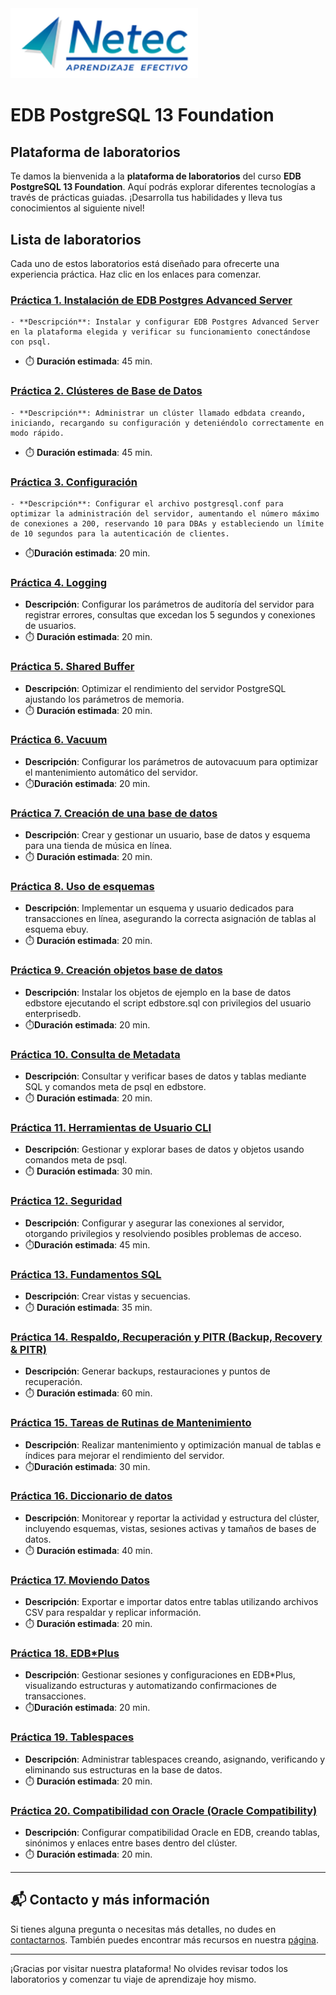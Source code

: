 <img src="images/neteclogo.png" alt="logo" width="300"/>

# EDB PostgreSQL 13 Foundation 

## Plataforma de laboratorios

Te damos la bienvenida a la **plataforma de laboratorios** del curso **EDB PostgreSQL 13 Foundation**. Aquí podrás explorar diferentes tecnologías a través de prácticas guiadas. ¡Desarrolla tus habilidades y lleva tus conocimientos al siguiente nivel!

## Lista de laboratorios

Cada uno de estos laboratorios está diseñado para ofrecerte una experiencia práctica. Haz clic en los enlaces para comenzar.

### [Práctica 1. Instalación de EDB Postgres Advanced Server](Capítulo3/README.md) 
    - **Descripción**: Instalar y configurar EDB Postgres Advanced Server en la plataforma elegida y verificar su funcionamiento conectándose con psql.
   - ⏱️ **Duración estimada**: 45 min.

### [Práctica 2. Clústeres de Base de Datos](Capítulo4/README.md)
    - **Descripción**: Administrar un clúster llamado edbdata creando, iniciando, recargando su configuración y deteniéndolo correctamente en modo rápido.
   - ⏱️ **Duración estimada**: 45 min.

### [Práctica 3. Configuración ](Capítulo5/README.md)
    - **Descripción**: Configurar el archivo postgresql.conf para optimizar la administración del servidor, aumentando el número máximo de conexiones a 200, reservando 10 para DBAs y estableciendo un límite de 10 segundos para la autenticación de clientes.
   - ⏱️**Duración estimada**: 20 min.

### [Práctica 4. Logging](Capítulo5/Lab02.md) 
   - **Descripción**: Configurar los parámetros de auditoría del servidor para registrar errores, consultas que excedan los 5 segundos y conexiones de usuarios.
   - ⏱️ **Duración estimada**: 20 min.

### [Práctica 5. Shared Buffer](Capítulo5/Lab03.md)
   - **Descripción**: Optimizar el rendimiento del servidor PostgreSQL ajustando los parámetros de memoria.
   - ⏱️ **Duración estimada**: 20 min.

### [Práctica 6. Vacuum](Capítulo5/Lab04.md)
   - **Descripción**: Configurar los parámetros de autovacuum para optimizar el mantenimiento automático del servidor.
   - ⏱️**Duración estimada**: 20 min.

### [Práctica 7. Creación de una base de datos](Capítulo6/README.md) 
   - **Descripción**: Crear y gestionar un usuario, base de datos y esquema para una tienda de música en línea.
   - ⏱️ **Duración estimada**: 20 min.

### [Práctica 8. Uso de esquemas](Capítulo6/Lab02.md)
   - **Descripción**: Implementar un esquema y usuario dedicados para transacciones en línea, asegurando la correcta asignación de tablas al esquema ebuy.
   - ⏱️ **Duración estimada**: 20 min.

### [Práctica 9. Creación objetos base de datos](Capítulo6/Lab03.md)
   - **Descripción**: Instalar los objetos de ejemplo en la base de datos edbstore ejecutando el script edbstore.sql con privilegios del usuario enterprisedb.
   - ⏱️**Duración estimada**: 20 min.

### [Práctica 10. Consulta de Metadata](Capítulo6/Lab04.md) 
   - **Descripción**: Consultar y verificar bases de datos y tablas mediante SQL y comandos meta de psql en edbstore.
   - ⏱️ **Duración estimada**: 20 min.

### [Práctica 11. Herramientas de Usuario CLI](Capítulo7/README.md)
   - **Descripción**: Gestionar y explorar bases de datos y objetos usando comandos meta de psql.
   - ⏱️ **Duración estimada**: 30 min.

### [Práctica 12. Seguridad](Capítulo9/README.md)
   - **Descripción**: Configurar y asegurar las conexiones al servidor, otorgando privilegios y resolviendo posibles problemas de acceso.
   - ⏱️**Duración estimada**: 45 min.

### [Práctica 13. Fundamentos SQL](Capítulo10/README.md) 
   - **Descripción**: Crear vistas y secuencias.
   - ⏱️ **Duración estimada**: 35 min.

### [Práctica 14. Respaldo, Recuperación y PITR (Backup, Recovery & PITR)](Capítulo11/README.md)
   - **Descripción**: Generar backups, restauraciones y puntos de recuperación.
   - ⏱️ **Duración estimada**: 60 min.

### [Práctica 15. Tareas de Rutinas de Mantenimiento](./Laboratorio_3.md)
   - **Descripción**: Realizar mantenimiento y optimización manual de tablas e índices para mejorar el rendimiento del servidor.
   - ⏱️**Duración estimada**: 30 min.

### [Práctica 16. Diccionario de datos](Capítulo13/README.md) 
   - **Descripción**: Monitorear y reportar la actividad y estructura del clúster, incluyendo esquemas, vistas, sesiones activas y tamaños de bases de datos.
  - ⏱️ **Duración estimada**: 40 min.

### [Práctica 17. Moviendo Datos](Capítulo14/README.md)
   - **Descripción**: Exportar e importar datos entre tablas utilizando archivos CSV para respaldar y replicar información.
  - ⏱️ **Duración estimada**: 20 min.

### [Práctica 18. EDB*Plus](Capítulo15/README.md)
   - **Descripción**: Gestionar sesiones y configuraciones en EDB*Plus, visualizando estructuras y automatizando confirmaciones de transacciones.
   - ⏱️**Duración estimada**: 20 min.

### [Práctica 19. Tablespaces](Capítulo16/README.md) 
   - **Descripción**: Administrar tablespaces creando, asignando, verificando y eliminando sus estructuras en la base de datos.
  - ⏱️ **Duración estimada**: 20 min.

### [Práctica 20. Compatibilidad con Oracle (Oracle Compatibility)](./Laboratorio_2.md)
   - **Descripción**: Configurar compatibilidad Oracle en EDB, creando tablas, sinónimos y enlaces entre bases dentro del clúster.
   - ⏱️ **Duración estimada**: 20 min.

---

## 📬 **Contacto y más información**

Si tienes alguna pregunta o necesitas más detalles, no dudes en [contactarnos](mailto:soporte@netec.com). También puedes encontrar más recursos en nuestra [página](https://netec.com).

---

¡Gracias por visitar nuestra plataforma! No olvides revisar todos los laboratorios y comenzar tu viaje de aprendizaje hoy mismo.

